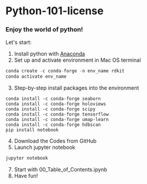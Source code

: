 # Python-101-license
### Enjoy the world of python!

Let's start: 
1. Install python with [Anaconda](https://www.anaconda.com/products/distribution)
2. Set up and activate environment in Mac OS terminal 
```python
conda create -c conda-forge -n env_name rdkit
conda activate env_name
```
3. Step-by-step install packages into the environment
``` pythton
conda install -c conda-forge seaborn
conda install -c conda-forge holoviews
conda install -c conda-forge scipy
conda install -c conda-forge tensorflow
conda install -c conda-forge umap-learn
conda install -c conda-forge hdbscan
pip install notebook 
```
4. Download the Codes from GitHub
5. Launch jupyter notebook
``` python 
jupyter notebook
```
7. Start with 00_Table_of_Contents.ipynb
8. Have fun!
